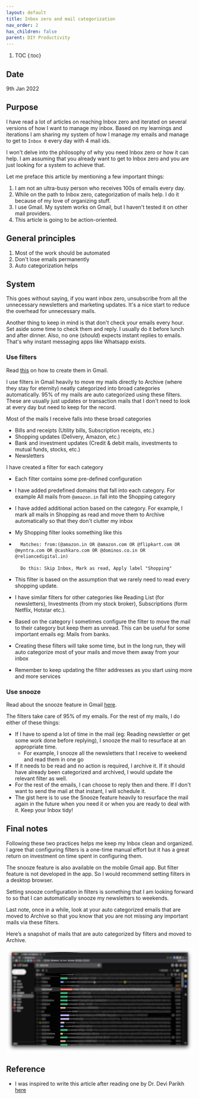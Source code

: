```yaml
---
layout: default
title: Inbox zero and mail categorization
nav_order: 2
has_children: false
parent: DIY Productivity
---
```


1. TOC
{:toc}

## Date

9th Jan 2022

## Purpose

I have read a lot of articles on reaching Inbox zero and iterated on several versions of how I want to manage my inbox. Based on my learnings and iterations I am sharing my system of how I manage my emails and manage to get to `Inbox 0` every day with 4 mail ids.

I won't delve into the philosophy of why you need Inbox zero or how it can help. I am assuming that you already want to get to Inbox zero and you are just looking for a system to achieve that.

Let me preface this article by mentioning a few important things:

1. I am not an ultra-busy person who receives 100s of emails every day.
2. While on the path to Inbox zero, categorization of mails help. I do it because of my love of organizing stuff.
3. I use Gmail. My system works on Gmail, but I haven't tested it on other mail providers.
4. This article is going to be action-oriented.

## General principles

1. Most of the work should be automated
2. Don't lose emails permanently
3. Auto categorization helps

## System

This goes without saying, if you want inbox zero, unsubscribe from all the unnecessary newsletters and marketing updates. It's a nice start to reduce the overhead for unnecessary mails.

Another thing to keep in mind is that don't check your emails every hour. Set aside some time to check them and reply. I usually do it before lunch and after dinner. Also, no one (*should*) expects instant replies to emails. That's why instant messaging apps like Whatsapp exists.

### Use filters

Read [this](https://support.google.com/mail/answer/6579?hl=en) on how to create them in Gmail.

I use filters in Gmail heavily to move my mails directly to Archive (where they stay for eternity) neatly categorized into broad categories automatically. 95% of my mails are auto categorized using these filters. These are usually just updates or transaction mails that I don't need to look at every day but need to keep for the record.

Most of the mails I receive falls into these broad categories

- Bills and receipts (Utility bills, Subscription receipts, etc.)
- Shopping updates (Delivery, Amazon, etc.)
- Bank and investment updates (Credit & debit mails, investments to mutual funds, stocks, etc.)
- Newsletters

I have created a filter for each category

- Each filter contains some pre-defined configuration
- I have added predefined domains that fall into each category. For example All mails from `@amazon.in` fall into the Shopping category
- I have added additional action based on the category. For example, I mark all mails in Shopping as read and move them to Archive automatically so that they don't clutter my inbox
- My Shopping filter looks something like this

- ```text
    Matches: from:(@amazon.in OR @amazon.com OR @flipkart.com OR @myntra.com OR @cashkaro.com OR @dominos.co.in OR @reliancedigital.in)

    Do this: Skip Inbox, Mark as read, Apply label "Shopping"
    ```

- This filter is based on the assumption that we rarely need to read every shopping update.
- I have similar filters for other categories like Reading List (for newsletters), Investments (from my stock broker), Subscriptions (form Netflix, Hotstar etc.).
- Based on the category I sometimes configure the filter to move the mail to their category but keep them as unread. This can be useful for some important emails eg: Mails from banks.
- Creating these filters will take some time, but in the long run, they will auto categorize most of your mails and move them away from your inbox
- Remember to keep updating the filter addresses as you start using more and more services

### Use snooze

Read about the snooze feature in Gmail [here](https://support.google.com/mail/answer/7622010?hl=en&co=GENIE.Platform%3DDesktop).

The filters take care of 95% of my emails. For the rest of my mails, I do either of these things:

- If I have to spend a lot of time in the mail (eg: Reading newsletter or get some work done before replying), I snooze the mail to resurface at an appropriate time.
  - For example, I snooze all the newsletters that I receive to weekend and read them in one go
- If it needs to be read and no action is required, I archive it. If it should have already been categorized and archived, I would update the relevant filter as well.
- For the rest of the emails, I can choose to reply then and there. If I don't want to send the mail at that instant, I will schedule it.
- The gist here is to use the Snooze feature heavily to resurface the mail again in the future when you need it or when you are ready to deal with it. Keep your Inbox tidy!

## Final notes

Following these two practices helps me keep my Inbox clean and organized. I agree that configuring filters is a one-time manual effort but it has a great return on investment on time spent in configuring them.

The snooze feature is also available on the mobile Gmail app. But filter feature is not developed in the app. So I would recommend setting filters in a desktop browser.

Setting snooze configuration in filters is something that I am looking forward to so that I can automatically snooze my newsletters to weekends.

Last note, once in a while, look at your auto categorized emails that are moved to Archive so that you know that you are not missing any important mails via these filters.

Here’s a snapshot of mails that are auto categorized by filters and moved to Archive.

![image](/assets/images/emails.jpeg)

## Reference

- I was inspired to write this article after reading one by Dr. Devi Parikh [here](https://deviparikh.medium.com/checking-email-to-inbox-zero-e00d478cdd4b)
